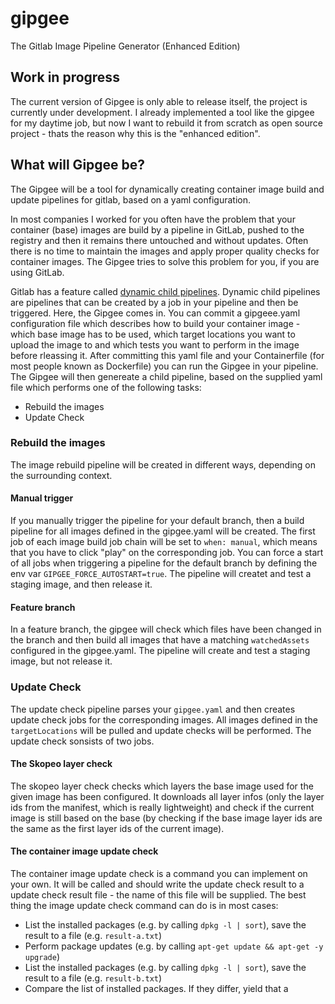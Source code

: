 # gipgee

The Gitlab Image Pipeline Generator (Enhanced Edition)

## Work in progress
The current version of Gipgee is only able to release itself, the project is currently under development. I already implemented a tool like the gipgee for my daytime job, but now I want to rebuild it from scratch as open source project - thats the reason why this is the "enhanced edition".

## What will Gipgee be?
The Gipgee will be a tool for dynamically creating container image build and update pipelines for gitlab, based on a yaml configuration.

In most companies I worked for you often have the problem that your container (base) images are build by a pipeline in GitLab, pushed to the registry and then it remains there untouched and without updates. Often there is no time to maintain the images and apply proper quality checks for container images. The Gipgee tries to solve this problem for you, if you are using GitLab.

Gitlab has a feature called [dynamic child pipelines](https://docs.gitlab.com/ee/ci/pipelines/parent_child_pipelines.html#dynamic-child-pipelines). Dynamic child pipelines are pipelines that can be created by a job in your pipeline and then be triggered. Here, the Gipgee comes in. You can commit a gipgeee.yaml configuration file which describes how to build your container image - which base image has to be used, which target locations you want to upload the image to and which tests you want to perform in the image before rleassing it. After committing this yaml file and your Containerfile (for most people known as Dockerfile) you can run the Gipgee in your pipeline. The Gipgee will then genereate a child pipeline, based on the supplied yaml file which performs one of the following tasks:
* Rebuild the images
* Update Check

### Rebuild the images
The image rebuild pipeline will be created in different ways, depending on the surrounding context. 
#### Manual trigger
If you manually trigger the pipeline for your default branch, then a build pipeline for all images defined in the gipgee.yaml will be created. The first job of each image build job chain will be set to `when: manual`, which means that you have to click "play" on the corresponding job.
You can force a start of all jobs when triggering a pipeline for the default branch by defining the env var `GIPGEE_FORCE_AUTOSTART=true`. The pipeline will createt and test a staging image, and then release it.
#### Feature branch
In a feature branch, the gipgee will check which files have been changed in the branch and then build all images that have a matching `watchedAssets` configured in the gipgee.yaml. The pipeline will create and test a staging image, but not release it.

### Update Check
The update check pipeline parses your `gipgee.yaml` and then creates update check jobs for the corresponding images. All images defined in the `targetLocations` will be pulled and update checks will be performed. The update check sonsists of two jobs.
#### The Skopeo layer check
The skopeo layer check checks which layers the base image used for the given image has been configured. It downloads all layer infos (only the layer ids from the manifest, which is really lightweight) and check if the current image is still based on the base (by checking if the base image layer ids are the same as the first layer ids of the current image). 

#### The container image update check
The container image update check is a command you can implement on your own. It will be called and should write the update check result to a update check result file - the name of this file will be supplied.
The best thing the image update check command can do is in most cases:

* List the installed packages (e.g. by calling `dpkg -l | sort`), save the result to a file (e.g. `result-a.txt`)
* Perform package updates (e.g. by calling `apt-get update && apt-get -y upgrade`)
* List the installed packages (e.g. by calling `dpkg -l | sort`), save the result to a file (e.g. `result-b.txt`)
* Compare the list of installed packages. If they differ, yield that a 

